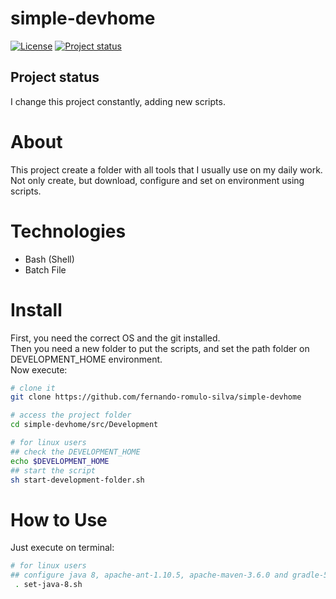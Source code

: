# simple-devhome

[![License](https://img.shields.io/badge/License-Apache%202.0-blue.svg)](https://opensource.org/licenses/Apache-2.0)
[![Project status](https://img.shields.io/badge/Project%20status-Maintenance-orange.svg)](https://img.shields.io/badge/Project%20status-Maintenance-orange.svg)

## Project status

I change this project constantly, adding new scripts.

# About

This project create a folder with all tools that I usually use on my daily work. <br />
Not only create, but download, configure and set on environment using scripts.

# Technologies

- Bash (Shell)
- Batch File

# Install

First, you need the correct OS and the git installed. <br />
Then you need a new folder to put the scripts, and set the path folder on DEVELOPMENT_HOME environment. <br />
Now execute:

```bash
# clone it
git clone https://github.com/fernando-romulo-silva/simple-devhome

# access the project folder
cd simple-devhome/src/Development

# for linux users
## check the DEVELOPMENT_HOME
echo $DEVELOPMENT_HOME
## start the script
sh start-development-folder.sh

```

# How to Use

Just execute on terminal:

```bash
# for linux users
## configure java 8, apache-ant-1.10.5, apache-maven-3.6.0 and gradle-5.1.1
 . set-java-8.sh

```